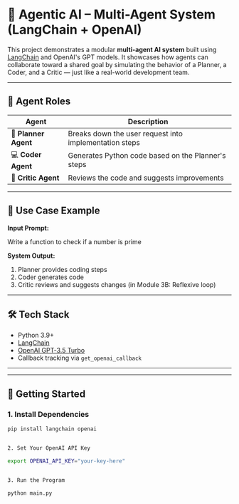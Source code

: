 # 🤖 Agentic AI – Multi-Agent System (LangChain + OpenAI)

This project demonstrates a modular **multi-agent AI system** built using [LangChain](https://www.langchain.com/) and OpenAI's GPT models. It showcases how agents can collaborate toward a shared goal by simulating the behavior of a Planner, a Coder, and a Critic — just like a real-world development team.

---

## 🧩 Agent Roles

| Agent          | Description |
|----------------|-------------|
| 🧠 **Planner Agent** | Breaks down the user request into implementation steps |
| 💻 **Coder Agent**   | Generates Python code based on the Planner's steps |
| 🧐 **Critic Agent**  | Reviews the code and suggests improvements |

---

## 🎯 Use Case Example

**Input Prompt:**

Write a function to check if a number is prime



**System Output:**
1. Planner provides coding steps
2. Coder generates code
3. Critic reviews and suggests changes (in Module 3B: Reflexive loop)

---

## 🛠 Tech Stack

- Python 3.9+
- [LangChain](https://docs.langchain.com)
- [OpenAI GPT-3.5 Turbo](https://platform.openai.com)
- Callback tracking via `get_openai_callback`

---


---

## 🚀 Getting Started

### 1. Install Dependencies

```bash
pip install langchain openai


2. Set Your OpenAI API Key

export OPENAI_API_KEY="your-key-here"


3. Run the Program

python main.py

